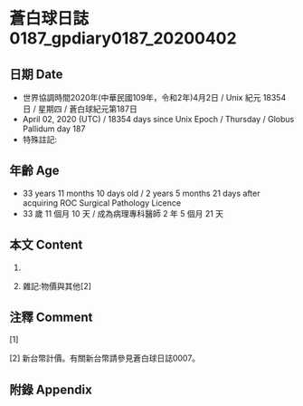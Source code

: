 # 蒼白球日誌0187_gpdiary0187_20200402 #

## 日期 Date ##

* 世界協調時間2020年(中華民國109年，令和2年)4月2日 / Unix 紀元 18354 日 / 星期四 / 蒼白球紀元第187日
* April 02, 2020 (UTC) / 18354 days since Unix Epoch / Thursday / Globus Pallidum day 187
* 特殊註記:

## 年齡 Age ##

* 33 years 11 months 10 days old / 2 years 5 months 21 days after acquiring ROC Surgical Pathology Licence
* 33 歲 11 個月 10 天 / 成為病理專科醫師 2 年 5 個月 21 天

## 本文 Content ##

1. 

    
2. 雜記:物價與其他[2]

    

## 注釋 Comment ##

[1] 


[2] 新台幣計價。有關新台幣請參見蒼白球日誌0007。



## 附錄 Appendix ##

